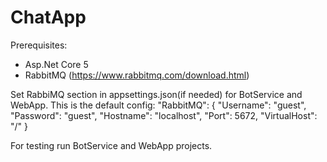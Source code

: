 # ChatApp

Prerequisites:
* Asp.Net Core 5
* RabbitMQ (https://www.rabbitmq.com/download.html)

Set RabbiMQ section in appsettings.json(if needed) for BotService and WebApp. This is the default config:
  "RabbitMQ": {
    "Username": "guest",
    "Password": "guest",
    "Hostname": "localhost",
    "Port": 5672,
    "VirtualHost":  "/"
  }
  
  For testing run BotService and WebApp projects.
